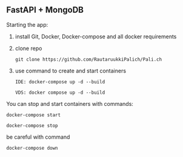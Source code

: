## FastAPI + MongoDB

Starting the app:
1) install Git, Docker, Docker-compose and all docker requirements

2) clone repo
   ```commandline
   git clone https://github.com/RautaruukkiPalich/Pali.ch
   ```
3) use command to create and start containers
    ```commandline
    IDE: docker-compose up -d --build
   
    VDS: docker compose up -d --build
    ```

You can stop and start containers with commands:
```commandline
docker-compose start

docker-compose stop
```

be careful with command
```commandline
docker-compose down
```  
